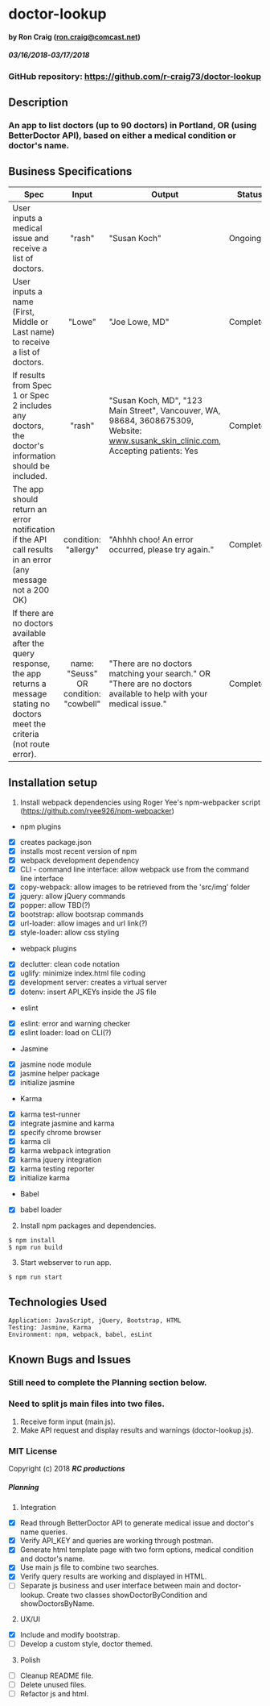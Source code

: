 # doctor-lookup

#### by Ron Craig (ron.craig@comcast.net)
##### 03/16/2018-03/17/2018

### GitHub repository: https://github.com/r-craig73/doctor-lookup

## Description
### An app to list  doctors (up to 90 doctors) in Portland, OR (using BetterDoctor API), based on either a medical condition or doctor's name.

## Business Specifications

| Spec   | Input   | Output  | Status   |
|--------|:-------:|---------|----------|
| User inputs a medical issue and receive a list of doctors. | "rash" | "Susan Koch" | Ongoing |
| User inputs a name (First, Middle or Last name) to receive a list of doctors. | "Lowe" | "Joe Lowe, MD" | Completed |
| If results from Spec 1 or Spec 2 includes any doctors, the doctor's information should be included. | "rash" | "Susan Koch, MD", "123 Main Street", Vancouver, WA, 98684, 3608675309, Website: www.susank_skin_clinic.com, Accepting patients: Yes | Completed |
| The app should return an error notification if the API call results in an error (any message not a 200 OK) | condition: "allergy" | "Ahhhh choo! An error occurred, please try again." | Completed |
| If there are no doctors available after the query response, the app returns a message stating no doctors meet the criteria (not route error). | name: "Seuss" OR condition: "cowbell" | "There are no doctors matching your search." OR "There are no doctors available to help with your medical issue." | Completed |

## Installation setup
1. Install webpack dependencies using Roger Yee's npm-webpacker script (https://github.com/ryee926/npm-webpacker)
* npm plugins
- [x] creates package.json
- [x] installs most recent version of npm
- [x] webpack development dependency
- [x] CLI - command line interface: allow webpack use from the command line interface
- [x] copy-webpack: allow images to be retrieved from the 'src/img' folder
- [x] jquery: allow jQuery commands
- [x] popper: allow TBD(?)
- [x] bootstrap: allow bootsrap commands
- [x] url-loader: allow images and url link(?)
- [x] style-loader: allow css styling
* webpack plugins
- [x] declutter: clean code notation
- [x] uglify: minimize index.html file coding
- [x] development server: creates a virtual server
- [x] dotenv: insert API_KEYs inside the JS file
* eslint
- [x] eslint: error and warning checker
- [x] eslint loader: load on CLI(?)
* Jasmine
- [x] jasmine node module
- [x] jasmine helper package
- [x] initialize jasmine
* Karma
- [x] karma test-runner
- [x] integrate jasmine and karma
- [x] specify chrome browser
- [x] karma cli
- [x] karma webpack integration
- [x] karma jquery integration
- [x] karma testing reporter
- [x] initialize karma
* Babel
- [x] babel loader

2. Install npm packages and dependencies.
```
$ npm install
$ npm run build
```

3. Start webserver to run app.
```
$ npm run start
```

## Technologies Used

```
Application: JavaScript, jQuery, Bootstrap, HTML
Testing: Jasmine, Karma
Environment: npm, webpack, babel, esLint
```

## Known Bugs and Issues
### Still need to complete the Planning section below.
### Need to split js main files into two files.
1. Receive form input (main.js).
2. Make API request and display results and warnings (doctor-lookup.js).

### MIT License

Copyright (c) 2018 **_RC productions_**

##### Planning

1. Integration
- [x] Read through BetterDoctor API to generate medical issue and doctor's name queries.
- [x] Verify API_KEY and queries are working through postman.
- [x] Generate html template page with two form options, medical condition and doctor's name.
- [x] Use main js file to combine two searches.
- [x] Verify query results are working and displayed in HTML.
- [ ] Separate js business and user interface between main and doctor-lookup.  Create two classes showDoctorByCondition and showDoctorsByName.

2. UX/UI
- [x] Include and modify bootstrap.
- [ ] Develop a custom style, doctor themed.

3. Polish
- [ ] Cleanup README file.
- [ ] Delete unused files.
- [ ] Refactor js and html.
